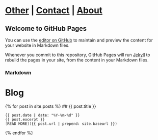 # [Other](other) | [Contact](contact) | [About](about)

## Welcome to GitHub Pages

You can use the [editor on GitHub](https://github.com/canteroe/hello-world/edit/master/README.md) to maintain and preview the content for your website in Markdown files.

Whenever you commit to this repository, GitHub Pages will run [Jekyll](https://jekyllrb.com/) to rebuild the pages in your site, from the content in your Markdown files.

### Markdown

# Blog
{% for post in site.posts %}
    ## {{ post.title }}
    
    {{ post.date | date: "%Y-%m-%d" }}
    {{ post.excerpt }}
    [READ MORE]({{ post.url | prepend: site.baseurl }})
{% endfor %}
